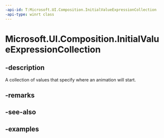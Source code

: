 ```yaml
---
-api-id: T:Microsoft.UI.Composition.InitialValueExpressionCollection
-api-type: winrt class
---
```


<!-- Class syntax.
public class InitialValueExpressionCollection : CompositionObject, CompositionObject, IIterable<String>>, IMap<String>
-->

# Microsoft.UI.Composition.InitialValueExpressionCollection

## -description

A collection of values that specify where an animation will start.

## -remarks

## -see-also

## -examples

